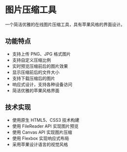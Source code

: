 # 图片压缩工具

一个简洁优雅的在线图片压缩工具，具有苹果风格的界面设计。

## 功能特点

- 支持上传 PNG、JPG 格式图片
- 支持自定义压缩比例
- 实时预览压缩前后的图片效果
- 显示压缩前后的文件大小
- 支持下载压缩后的图片
- 响应式设计，支持各种设备访问
- 简洁优雅的苹果风格界面

## 技术实现

- 使用原生 HTML5、CSS3 技术构建
- 使用 FileReader API 实现图片预览
- 使用 Canvas API 实现图片压缩
- 使用 Flexbox 实现响应式布局
- 采用苹果设计语言的视觉风格 